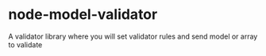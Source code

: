# node-model-validator
A validator library where you will set validator rules and send model or array to validate
